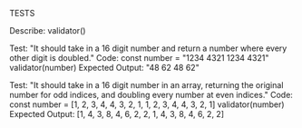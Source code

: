 TESTS

Describe: validator()

Test: "It should take in a 16 digit number and return a number where every other digit is doubled."
Code:
const number = "1234 4321 1234 4321"
validator(number)
Expected Output: "48 62 48 62"

Test: "It should take in a 16 digit number in an array, returning the original number for odd indices, and doubling every number at even indices."
Code:
const number = [1, 2, 3, 4, 4, 3, 2, 1, 1, 2, 3, 4, 4, 3, 2, 1]
validator(number)
Expected Output: [1, 4, 3, 8, 4, 6, 2, 2, 1, 4, 3, 8, 4, 6, 2, 2]
